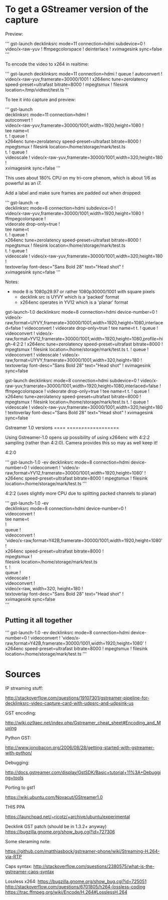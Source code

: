 To get a GStreamer version of the capture
=========================================

Preview:

'''
gst-launch decklinksrc mode=11 connection=hdmi subdevice=0 ! video/x-raw-yuv ! ffmpegcolorspace ! deinterlace ! xvimagesink sync=false
'''

To encode the video to x264 in realtime:

'''
gst-launch decklinksrc mode=11 connection=hdmi ! queue ! autoconvert ! video/x-raw-yuv,framerate=30000/1001 ! x264enc tune=zerolatency speed-preset=ultrafast bitrate=8000 ! mpegtsmux ! filesink location=/tmp/vidtest/test.ts
'''

To tee it into capture and preview:

'''
gst-launch \
	decklinksrc mode=11 connection=hdmi ! \
	autoconvert ! \
	video/x-raw-yuv,framerate=30000/1001,width=1920,height=1080 ! \
	tee name=t \
		t. ! queue ! \
			x264enc tune=zerolatency speed-preset=ultrafast bitrate=8000 ! \
			mpegtsmux ! filesink location=/home/storage/mark/test.ts \
		t. ! queue ! \
			videoscale ! video/x-raw-yuv,framerate=30000/1001,width=320,height=180 ! \
			xvimagesink sync=false
'''

This uses about 180% CPU on my tri-core phenom, which is about 1/6 as powerful as an i7.

Add a label and make sure frames are padded out when dropped:

'''
gst-launch -e \
	decklinksrc mode=8 connection=hdmi subdevice=0 ! \
  video/x-raw-yuv,framerate=30000/1001,width=1920,height=1080 ! \
	ffmpegcolorspace ! \
  videorate drop-only=true ! \
	tee name=t \
		t. ! queue ! \
			x264enc tune=zerolatency speed-preset=ultrafast bitrate=8000 ! \
			mpegtsmux ! filesink location=/home/storage/mark/test.ts \
		t. ! queue ! \
			videoscale ! video/x-raw-yuv,framerate=30000/1001,width=320,height=180 ! \
			textoverlay font-desc="Sans Bold 28" text="Head shot" ! \
			xvimagesink sync=false
'''

Notes:

  - mode 8 is 1080p29.97 or rather 1080p30000/1001 with square pixels
	- decklink src is UYVY which is a 'packed' format
	- x264enc operates in YV12 which is a 'planar' format 

gst-launch-1.0 decklinksrc mode=8 connection=hdmi device-number=0 ! video/x-raw,format=UYVY,framerate=30000/1001,width=1920,height=1080,interlaced=false ! videoconvert ! videorate drop-only=true ! tee name=t t. ! queue ! videoconvert ! video/x-raw,format=YV12,framerate=30000/1001,width=1920,height=1080,profile=high-4:2:2 ! x264enc tune=zerolatency speed-preset=ultrafast bitrate=8000 ! mpegtsmux ! filesink location=/home/storage/mark/test.ts t. ! queue ! videoconvert ! videoscale ! video/x-raw,format=UYVY,framerate=30000/1001,width=320,height=180 ! textoverlay font-desc="Sans Bold 28" text="Head shot" ! xvimagesink sync=false

gst-launch decklinksrc mode=8 connection=hdmi subdevice=0 ! video/x-raw-yuv,framerate=30000/1001,width=1920,height=1080,interlaced=false ! ffmpegcolorspace ! videorate drop-only=true ! tee name=t t. ! queue ! x264enc tune=zerolatency speed-preset=ultrafast bitrate=8000 ! mpegtsmux ! filesink location=/home/storage/mark/test.ts t. ! queue ! videoscale ! video/x-raw-yuv,framerate=30000/1001,width=320,height=180 ! textoverlay font-desc="Sans Bold 28" text="Head shot" ! xvimagesink sync=false

Gstreamer 1.0 versions
==== ==================

Using Gstreamer-1.0 opens up possibility of using x264enc with 4:2:2 sampling (rather than 4:2:0).  Camera provides this so may as well keep it!

4:2:0

'''
gst-launch-1.0 -ev decklinksrc mode=8 connection=hdmi device-number=0 ! videoconvert ! 'video/x-raw,format=YV12,framerate=30000/1001,width=1920,height=1080' ! x264enc speed-preset=ultrafast bitrate=8000 ! mpegtsmux ! filesink location=/home/storage/mark/test.ts
'''

4:2:2 (uses slightly more CPU due to splitting packed channels to planar)

'''
gst-launch-1.0 -ev \
	decklinksrc mode=8 connection=hdmi device-number=0 ! \
	videoconvert ! \
	tee name=t \
		! \
			queue ! \
			videoconvert ! \
			'video/x-raw,format=Y42B,framerate=30000/1001,width=1920,height=1080' ! \
			x264enc speed-preset=ultrafast bitrate=8000 ! \
			mpegtsmux ! \
			filesink location=/home/storage/mark/test.ts \
		t. ! \
			queue ! \
			videoscale ! \
			videoconvert ! \
			video/x-raw, width=320, height=180 ! \
			textoverlay font-desc="Sans Bold 28" text="Head shot" ! \
			xvimagesink sync=false \
'''

Putting it all together
-----------------------

'''
gst-launch-1.0 -ev decklinksrc mode=8 connection=hdmi device-number=0 ! videoconvert ! 'video/x-raw,format=Y42B,framerate=30000/1001,width=1920,height=1080' ! x264enc speed-preset=ultrafast bitrate=8000 ! mpegtsmux ! filesink location=/home/storage/mark/test.ts
'''




Sources
=======

IP streaming stuff:

http://stackoverflow.com/questions/19107301/gstreamer-pipeline-for-decklinksrc-video-capture-card-with-udpsrc-and-udpsink-us

GST encoding:

http://wiki.oz9aec.net/index.php/Gstreamer_cheat_sheet#Encoding_and_Muxing

Python GST:

http://www.jonobacon.org/2006/08/28/getting-started-with-gstreamer-with-python/

Debugging:

http://docs.gstreamer.com/display/GstSDK/Basic+tutorial+11%3A+Debugging+tools

Porting to gst1

https://wiki.ubuntu.com/Novacut/GStreamer1.0

THIS PPA

https://launchpad.net/~ricotz/+archive/ubuntu/experimental

Decklink GST patch (should be in 1.3.2+ anyway)
https://bugzilla.gnome.org/show_bug.cgi?id=727306

Some steraming note:

https://github.com/matthiasbock/gstreamer-phone/wiki/Streaming-H.264-via-RTP

Caps syntax:
http://stackoverflow.com/questions/2380575/what-is-the-gstreamer-caps-syntax

Lossless x264:
https://bugzilla.gnome.org/show_bug.cgi?id=725051
http://stackoverflow.com/questions/6701805/h264-lossless-coding
https://trac.ffmpeg.org/wiki/Encode/H.264#LosslessH.264
